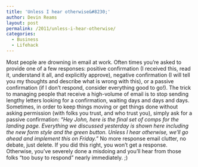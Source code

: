```yaml
---
title: 'Unless I hear otherwise&#8230;'
author: Devin Reams
layout: post
permalink: /2011/unless-i-hear-otherwise/
categories:
  - Business
  - Lifehack
---
```

Most people are drowning in email at work. Often times you&#8217;re asked to provide one of a few responses: positive confirmation (I received this, read it, understand it all, and explicitly approve), negative confirmation (I will tell you my thoughts and describe what is wrong with this), or a passive confirmation (if I don&#8217;t respond, consider everything good to go!). The trick to managing people that receive a high-volume of email is to stop sending lengthy letters looking for a confirmation, waiting days and days and days. Sometimes, in order to keep things moving or get things done without asking permission (with folks you trust, and who trust you), simply ask for a passive confirmation: *&#8220;Hey John, here is the final set of comps for the landing page. Everything we discussed yesterday is shown here including the new form style and the green button. Unless I hear otherwise, we&#8217;ll go ahead and implement this on Friday.&#8221;* No more response email clutter, no debate, just delete. If you did this right, you won&#8217;t get a response. Otherwise, you&#8217;ve severely done a misdoing and you&#8217;ll hear from those folks &#8220;too busy to respond&#8221; nearly immediately. ;)